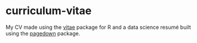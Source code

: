 # curriculum-vitae
My CV made using the [vitae](https://github.com/ropenscilabs/vitae) package for R and a data science resumé built using the [pagedown](https://github.com/rstudio/pagedown) package.
